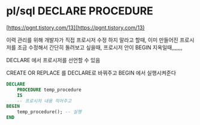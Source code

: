 
# pl/sql DECLARE PROCEDURE
[https://pgnt.tistory.com/13](https://pgnt.tistory.com/13)

이력 관리를 위해 개발자가 직접 프로시저 수정 하지 말라고 할때, 이미 만들어진 프로시저를 조금 수정해서 간단히 돌려보고 싶을때, 프로시저 안이 BEGIN 지옥일때,,,,,,,

DECLARE 에서 프로시저를 선언할 수 있음

CREATE OR REPLACE 를 DECLARE로 바꿔주고 BEGIN 에서 실행시켜준다

``` sql
DECLARE 
	PROCEDURE temp_procedure
	IS
	-- 프로시저 내용 적어주고
BEGIN
	temp_procedure(); -- 실행
END
```
<!--stackedit_data:
eyJoaXN0b3J5IjpbMzUzMzAzMDgsLTE4NjYyMTIsMTQ4MzU2MD
M5Ml19
-->